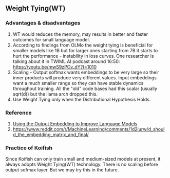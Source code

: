 ## Weight Tying(WT)

### Advantages & disadvantages
1. WT would reduces the memory,  may results in better and faster outcomes for small language model.
2. According to findings from OLMo the weight tying is beneficial for smaller models like 1B but for larger ones starting from 7B it starts to hurt the performance - instability in loss curves. One researcher is talking about it in TWIML AI podcast around 16:50: https://youtu.be/mwS9zPCv_dY?t=1010
3. Scaling - Output softmax wants embeddings to be very large so their inner products will produce very different values.
Input embeddings want a much smaller range so they can have stable dynamics throughout training. All the "old" code bases had this scalar (usually sqrt(d)) but the llama arch dropped this.
4. Use Weight Tying only when the Distributional Hypothesis Holds.

### Reference
1. [Using the Output Embedding to Improve Language Models](https://arxiv.org/abs/1608.05859)
2. https://www.reddit.com/r/MachineLearning/comments/1d2iurw/d_should_the_embedding_matrix_and_final/

### Practice of Koifish
Since Koifish can only train small and medium-sized models at present, it always adopts Weight Tying(WT) technology.
There is no scaling before output sofmax layer. But we may try this in the future.